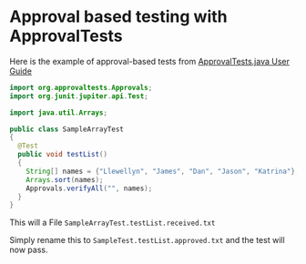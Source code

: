 # Approval based testing with ApprovalTests

Here is the example of approval-based tests from [ApprovalTests.java User Guide](https://github.com/approvals/ApprovalTests.Java/blob/master/README.md)

```java
import org.approvaltests.Approvals;
import org.junit.jupiter.api.Test;

import java.util.Arrays;

public class SampleArrayTest
{
  @Test
  public void testList()
  {
    String[] names = {"Llewellyn", "James", "Dan", "Jason", "Katrina"};
    Arrays.sort(names);
    Approvals.verifyAll("", names);
  }
}
```
This will a File `SampleArrayTest.testList.received.txt`

Simply rename this to `SampleTest.testList.approved.txt` and the test will now pass.
